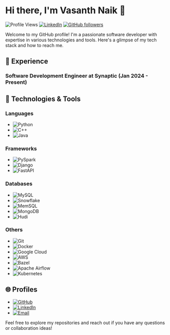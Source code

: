 # Hi there, I'm Vasanth Naik 👋

![Profile Views](https://komarev.com/ghpvc/?username=Vasanth-96&color=blue)
[![LinkedIn](https://img.shields.io/badge/LinkedIn-Profile-blue?style=flat&logo=linkedin)](https://www.linkedin.com/in/vasanth-r-1bb269206/)
[![GitHub followers](https://img.shields.io/github/followers/Vasanth-96?label=Follow&style=social)](https://github.com/Vasanth-96)

Welcome to my GitHub profile! I'm a passionate software developer with expertise in various technologies and tools. Here's a glimpse of my tech stack and how to reach me.
## 💼 Experience

### Software Development Engineer at Synaptic (Jan 2024 - Present)

## 🔧 Technologies & Tools

### Languages
- ![Python](https://img.shields.io/badge/Python-3776AB?style=flat&logo=python&logoColor=white)
- ![C++](https://img.shields.io/badge/C++-00599C?style=flat&logo=c%2B%2B&logoColor=white)
- ![Java](https://img.shields.io/badge/Java-007396?style=flat&logo=java&logoColor=white)

### Frameworks
- ![PySpark](https://img.shields.io/badge/PySpark-0C4A78?style=flat&logo=apache-spark&logoColor=white)
- ![Django](https://img.shields.io/badge/Django-092E20?style=flat&logo=django&logoColor=white)
- ![FastAPI](https://img.shields.io/badge/FastAPI-009688?style=flat&logo=fastapi&logoColor=white)

### Databases
- ![MySQL](https://img.shields.io/badge/MySQL-4479A1?style=flat&logo=mysql&logoColor=white)
- ![Snowflake](https://img.shields.io/badge/Snowflake-29B5E8?style=flat&logo=snowflake&logoColor=white)
- ![MemSQL](https://img.shields.io/badge/MemSQL-006D5C?style=flat&logo=memsql&logoColor=white)
- ![MongoDB](https://img.shields.io/badge/MongoDB-47A248?style=flat&logo=mongodb&logoColor=white)
- ![Hudi](https://img.shields.io/badge/Hudi-009A74?style=flat&logo=apache-hudi&logoColor=white)

### Others
- ![Git](https://img.shields.io/badge/Git-F05032?style=flat&logo=git&logoColor=white)
- ![Docker](https://img.shields.io/badge/Docker-2496ED?style=flat&logo=docker&logoColor=white)
- ![Google Cloud](https://img.shields.io/badge/Google_Cloud-4285F4?style=flat&logo=google-cloud&logoColor=white)
- ![AWS](https://img.shields.io/badge/AWS-232F3E?style=flat&logo=amazon-aws&logoColor=white)
- ![Bazel](https://img.shields.io/badge/Bazel-76D275?style=flat&logo=bazel&logoColor=white)
- ![Apache Airflow](https://img.shields.io/badge/Apache_Airflow-017CEE?style=flat&logo=apache-airflow&logoColor=white)
- ![Kubernetes](https://img.shields.io/badge/Kubernetes-326CE5?style=flat&logo=kubernetes&logoColor=white)

## 🌐 Profiles
- [![GitHub](https://img.shields.io/badge/GitHub-181717?style=flat&logo=github&logoColor=white)](https://github.com/Vasanth-96)
- [![LinkedIn](https://img.shields.io/badge/LinkedIn-0A66C2?style=flat&logo=linkedin&logoColor=white)](https://www.linkedin.com/in/vasanth-r-1bb269206/)
- [![Email](https://img.shields.io/badge/Email-D14836?style=flat&logo=gmail&logoColor=white)](mailto:12rvnaik@gmail.com)

Feel free to explore my repositories and reach out if you have any questions or collaboration ideas!
